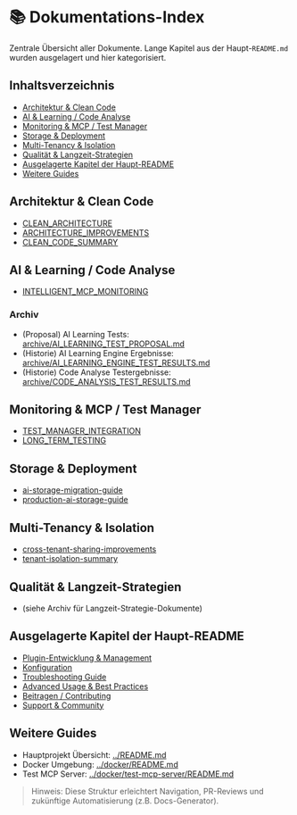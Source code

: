 # 📚 Dokumentations-Index

Zentrale Übersicht aller Dokumente. Lange Kapitel aus der Haupt-`README.md` wurden ausgelagert und hier kategorisiert.

## Inhaltsverzeichnis

- [Architektur & Clean Code](#architektur--clean-code)
- [AI & Learning / Code Analyse](#ai--learning--code-analyse)
- [Monitoring & MCP / Test Manager](#monitoring--mcp--test-manager)
- [Storage & Deployment](#storage--deployment)
- [Multi-Tenancy & Isolation](#multi-tenancy--isolation)
- [Qualität & Langzeit-Strategien](#qualität--langzeit-strategien)
- [Ausgelagerte Kapitel der Haupt-README](#ausgelagerte-kapitel-der-haupt-readme)
- [Weitere Guides](#weitere-guides)

## Architektur & Clean Code

- [CLEAN_ARCHITECTURE](./CLEAN_ARCHITECTURE.md)
- [ARCHITECTURE_IMPROVEMENTS](./ARCHITECTURE_IMPROVEMENTS.md)
- [CLEAN_CODE_SUMMARY](./CLEAN_CODE_SUMMARY.md)

## AI & Learning / Code Analyse

- [INTELLIGENT_MCP_MONITORING](./INTELLIGENT_MCP_MONITORING.md)

### Archiv

- (Proposal) AI Learning Tests: [archive/AI_LEARNING_TEST_PROPOSAL.md](./archive/AI_LEARNING_TEST_PROPOSAL.md)
- (Historie) AI Learning Engine Ergebnisse: [archive/AI_LEARNING_ENGINE_TEST_RESULTS.md](./archive/AI_LEARNING_ENGINE_TEST_RESULTS.md)
- (Historie) Code Analyse Testergebnisse: [archive/CODE_ANALYSIS_TEST_RESULTS.md](./archive/CODE_ANALYSIS_TEST_RESULTS.md)

## Monitoring & MCP / Test Manager

- [TEST_MANAGER_INTEGRATION](./TEST_MANAGER_INTEGRATION.md)
- [LONG_TERM_TESTING](./LONG_TERM_TESTING.md)

## Storage & Deployment

- [ai-storage-migration-guide](./ai-storage-migration-guide.md)
- [production-ai-storage-guide](./production-ai-storage-guide.md)

## Multi-Tenancy & Isolation

- [cross-tenant-sharing-improvements](./cross-tenant-sharing-improvements.md)
- [tenant-isolation-summary](./tenant-isolation-summary.md)

## Qualität & Langzeit-Strategien

- (siehe Archiv für Langzeit-Strategie-Dokumente)

## Ausgelagerte Kapitel der Haupt-README

- [Plugin-Entwicklung & Management](./plugin-development.md)
- [Konfiguration](./configuration.md)
- [Troubleshooting Guide](./troubleshooting.md)
- [Advanced Usage & Best Practices](./advanced-usage.md)
- [Beitragen / Contributing](./contributing.md)
- [Support & Community](./community.md)

## Weitere Guides

- Hauptprojekt Übersicht: [../README.md](../README.md)
- Docker Umgebung: [../docker/README.md](../docker/README.md)
- Test MCP Server: [../docker/test-mcp-server/README.md](../docker/test-mcp-server/README.md)

> Hinweis: Diese Struktur erleichtert Navigation, PR-Reviews und zukünftige Automatisierung (z.B. Docs-Generator).
